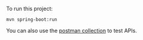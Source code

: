 To run this project:

```shell
mvn spring-boot:run
```

You can also use the [postman collection](postman/Accounts%20Collection.postman_collection.json) to test APIs.